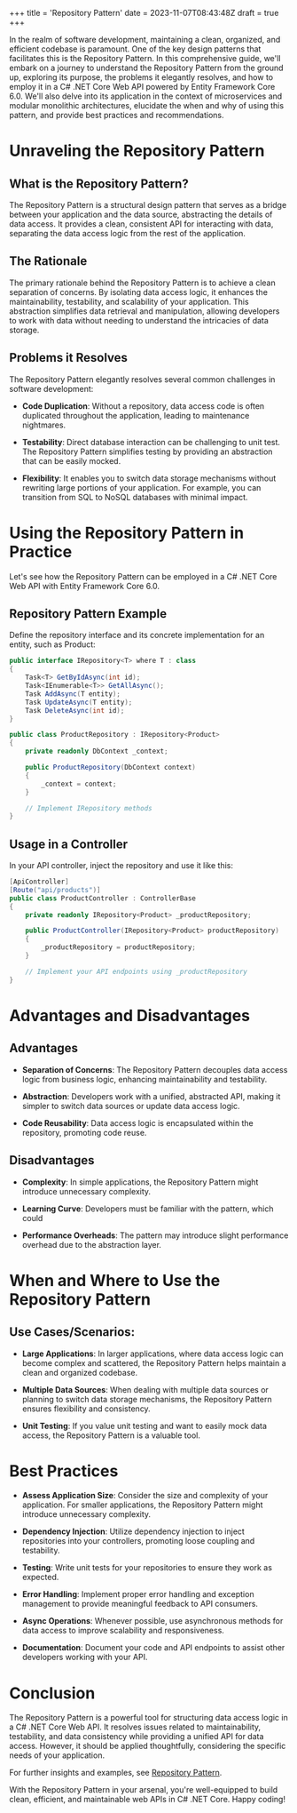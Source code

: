 +++
title = 'Repository Pattern'
date = 2023-11-07T08:43:48Z
draft = true
+++

In the realm of software development, maintaining a clean, organized, and efficient codebase is paramount. One of the key design patterns that facilitates this is the Repository Pattern. In this comprehensive guide, we'll embark on a journey to understand the Repository Pattern from the ground up, exploring its purpose, the problems it elegantly resolves, and how to employ it in a C# .NET Core Web API powered by Entity Framework Core 6.0. We'll also delve into its application in the context of microservices and modular monolithic architectures, elucidate the when and why of using this pattern, and provide best practices and recommendations.

# Unraveling the Repository Pattern

## What is the Repository Pattern?

The Repository Pattern is a structural design pattern that serves as a bridge between your application and the data source, abstracting the details of data access. It provides a clean, consistent API for interacting with data, separating the data access logic from the rest of the application.

## The Rationale

The primary rationale behind the Repository Pattern is to achieve a clean separation of concerns. By isolating data access logic, it enhances the maintainability, testability, and scalability of your application. This abstraction simplifies data retrieval and manipulation, allowing developers to work with data without needing to understand the intricacies of data storage.

## Problems it Resolves

The Repository Pattern elegantly resolves several common challenges in software development:

- **Code Duplication**: Without a repository, data access code is often duplicated throughout the application, leading to maintenance nightmares.

- **Testability**: Direct database interaction can be challenging to unit test. The Repository Pattern simplifies testing by providing an abstraction that can be easily mocked.

- **Flexibility**: It enables you to switch data storage mechanisms without rewriting large portions of your application. For example, you can transition from SQL to NoSQL databases with minimal impact.

# Using the Repository Pattern in Practice

Let's see how the Repository Pattern can be employed in a C# .NET Core Web API with Entity Framework Core 6.0.

## Repository Pattern Example

Define the repository interface and its concrete implementation for an entity, such as Product:

```csharp
public interface IRepository<T> where T : class
{
    Task<T> GetByIdAsync(int id);
    Task<IEnumerable<T>> GetAllAsync();
    Task AddAsync(T entity);
    Task UpdateAsync(T entity);
    Task DeleteAsync(int id);
}

public class ProductRepository : IRepository<Product>
{
    private readonly DbContext _context;

    public ProductRepository(DbContext context)
    {
        _context = context;
    }

    // Implement IRepository methods
}
```

## Usage in a Controller

In your API controller, inject the repository and use it like this:

```csharp
[ApiController]
[Route("api/products")]
public class ProductController : ControllerBase
{
    private readonly IRepository<Product> _productRepository;

    public ProductController(IRepository<Product> productRepository)
    {
        _productRepository = productRepository;
    }

    // Implement your API endpoints using _productRepository
}
```

# Advantages and Disadvantages

## Advantages

- **Separation of Concerns**: The Repository Pattern decouples data access logic from business logic, enhancing maintainability and testability.

- **Abstraction**: Developers work with a unified, abstracted API, making it simpler to switch data sources or update data access logic.

- **Code Reusability**: Data access logic is encapsulated within the repository, promoting code reuse.

## Disadvantages

- **Complexity**: In simple applications, the Repository Pattern might introduce unnecessary complexity.

- **Learning Curve**: Developers must be familiar with the pattern, which could

- **Performance Overheads**: The pattern may introduce slight performance overhead due to the abstraction layer.

# When and Where to Use the Repository Pattern

## Use Cases/Scenarios:

- **Large Applications**: In larger applications, where data access logic can become complex and scattered, the Repository Pattern helps maintain a clean and organized codebase.

- **Multiple Data Sources**: When dealing with multiple data sources or planning to switch data storage mechanisms, the Repository Pattern ensures flexibility and consistency.

- **Unit Testing**: If you value unit testing and want to easily mock data access, the Repository Pattern is a valuable tool.

# Best Practices

- **Assess Application Size**: Consider the size and complexity of your application. For smaller applications, the Repository Pattern might introduce unnecessary complexity.

- **Dependency Injection**: Utilize dependency injection to inject repositories into your controllers, promoting loose coupling and testability.

- **Testing**: Write unit tests for your repositories to ensure they work as expected.

- **Error Handling**: Implement proper error handling and exception management to provide meaningful feedback to API consumers.

- **Async Operations**: Whenever possible, use asynchronous methods for data access to improve scalability and responsiveness.

- **Documentation**: Document your code and API endpoints to assist other developers working with your API.

# Conclusion

The Repository Pattern is a powerful tool for structuring data access logic in a C# .NET Core Web API. It resolves issues related to maintainability, testability, and data consistency while providing a unified API for data access. However, it should be applied thoughtfully, considering the specific needs of your application.

For further insights and examples, see [Repository Pattern](https://docs.microsoft.com/en-us/ef/core/dbcontext-configuration/#repository-pattern).

With the Repository Pattern in your arsenal, you're well-equipped to build clean, efficient, and maintainable web APIs in C# .NET Core. Happy coding!
